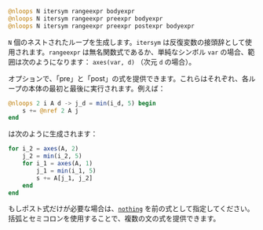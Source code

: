 ```julia
@nloops N itersym rangeexpr bodyexpr
@nloops N itersym rangeexpr preexpr bodyexpr
@nloops N itersym rangeexpr preexpr postexpr bodyexpr
```

`N` 個のネストされたループを生成します。`itersym` は反復変数の接頭辞として使用されます。`rangeexpr` は無名関数式であるか、単純なシンボル `var` の場合、範囲は次のようになります： `axes(var, d)` （次元 `d` の場合）。

オプションで、「pre」と「post」の式を提供できます。これらはそれぞれ、各ループの本体の最初と最後に実行されます。例えば：

```julia
@nloops 2 i A d -> j_d = min(i_d, 5) begin
    s += @nref 2 A j
end
```

は次のように生成されます：

```julia
for i_2 = axes(A, 2)
    j_2 = min(i_2, 5)
    for i_1 = axes(A, 1)
        j_1 = min(i_1, 5)
        s += A[j_1, j_2]
    end
end
```

もしポスト式だけが必要な場合は、[`nothing`](@ref) を前の式として指定してください。括弧とセミコロンを使用することで、複数の文の式を提供できます。
